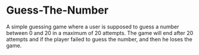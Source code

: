 # Guess-The-Number
A simple guessing game where a user is supposed to guess a number between 0 and 20 in a maximum of 20 attempts. The game will end after 20  attempts and if the player failed to guess the number, and then he loses the game.

